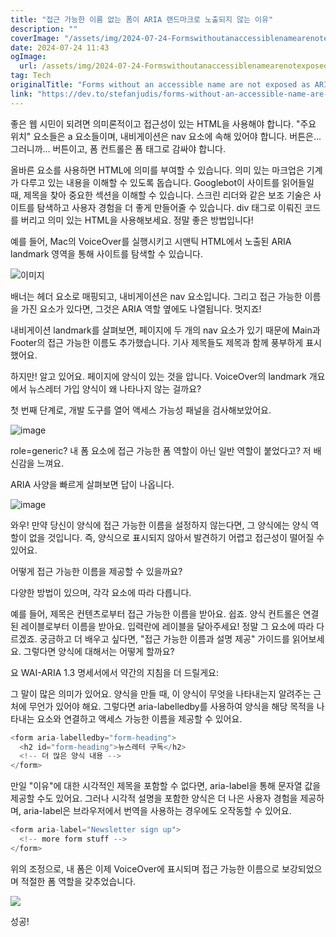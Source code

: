 ```yaml
---
title: "접근 가능한 이름 없는 폼이 ARIA 랜드마크로 노출되지 않는 이유"
description: ""
coverImage: "/assets/img/2024-07-24-FormswithoutanaccessiblenamearenotexposedasARIAlandmarks_0.png"
date: 2024-07-24 11:43
ogImage: 
  url: /assets/img/2024-07-24-FormswithoutanaccessiblenamearenotexposedasARIAlandmarks_0.png
tag: Tech
originalTitle: "Forms without an accessible name are not exposed as ARIA landmarks"
link: "https://dev.to/stefanjudis/forms-without-an-accessible-name-are-not-exposed-as-aria-landmarks-3132"
---
```



좋은 웹 시민이 되려면 의미론적이고 접근성이 있는 HTML을 사용해야 합니다. "주요 위치" 요소들은 a 요소들이며, 내비게이션은 nav 요소에 속해 있어야 합니다. 버튼은... 그러니까... 버튼이고, 폼 컨트롤은 폼 태그로 감싸야 합니다.

올바른 요소를 사용하면 HTML에 의미를 부여할 수 있습니다. 의미 있는 마크업은 기계가 다루고 있는 내용을 이해할 수 있도록 돕습니다. Googlebot이 사이트를 읽어들일 때, 제목을 찾아 중요한 섹션을 이해할 수 있습니다. 스크린 리더와 같은 보조 기술은 사이트를 탐색하고 사용자 경험을 더 좋게 만들어줄 수 있습니다. div 태그로 이뤄진 코드를 버리고 의미 있는 HTML을 사용해보세요. 정말 좋은 방법입니다!

예를 들어, Mac의 VoiceOver를 실행시키고 시맨틱 HTML에서 노출된 ARIA landmark 영역을 통해 사이트를 탐색할 수 있습니다.

![이미지](/assets/img/2024-07-24-FormswithoutanaccessiblenamearenotexposedasARIAlandmarks_0.png)

<div class="content-ad"></div>

배너는 헤더 요소로 매핑되고, 내비게이션은 nav 요소입니다. 그리고 접근 가능한 이름을 가진 요소가 있다면, 그것은 ARIA 역할 옆에도 나열됩니다. 멋지죠!

내비게이션 landmark를 살펴보면, 페이지에 두 개의 nav 요소가 있기 때문에 Main과 Footer의 접근 가능한 이름도 추가했습니다. 기사 제목들도 제목과 함께 풍부하게 표시했어요.

하지만! 알고 있어요. 페이지에 양식이 있는 것을 압니다. VoiceOver의 landmark 개요에서 뉴스레터 가입 양식이 왜 나타나지 않는 걸까요?

첫 번째 단계로, 개발 도구를 열어 액세스 가능성 패널을 검사해보았어요.

<div class="content-ad"></div>

![image](/assets/img/2024-07-24-FormswithoutanaccessiblenamearenotexposedasARIAlandmarks_1.png)

role=generic? 내 폼 요소에 접근 가능한 폼 역할이 아닌 일반 역할이 붙었다고? 저 배신감을 느껴요.

ARIA 사양을 빠르게 살펴보면 답이 나옵니다.

![image](/assets/img/2024-07-24-FormswithoutanaccessiblenamearenotexposedasARIAlandmarks_2.png)

<div class="content-ad"></div>

와우! 만약 당신이 양식에 접근 가능한 이름을 설정하지 않는다면, 그 양식에는 양식 역할이 없을 것입니다. 즉, 양식으로 표시되지 않아서 발견하기 어렵고 접근성이 떨어질 수 있어요.

어떻게 접근 가능한 이름을 제공할 수 있을까요?

다양한 방법이 있으며, 각각 요소에 따라 다릅니다.

예를 들어, 제목은 컨텐츠로부터 접근 가능한 이름을 받아요. 쉽죠. 양식 컨트롤은 연결된 레이블로부터 이름을 받아요. 입력란에 레이블을 달아주세요! 정말 그 요소에 따라 다르겠죠. 궁금하고 더 배우고 싶다면, "접근 가능한 이름과 설명 제공" 가이드를 읽어보세요. 그렇다면 양식에 대해서는 어떻게 할까요?

<div class="content-ad"></div>

요 WAI-ARIA 1.3 명세서에서 약간의 지침을 더 드릴게요:

그 말이 많은 의미가 있어요. 양식을 만들 때, 이 양식이 무엇을 나타내는지 알려주는 근처에 무언가 있어야 해요. 그렇다면 aria-labelledby를 사용하여 양식을 해당 목적을 나타내는 요소와 연결하고 액세스 가능한 이름을 제공할 수 있어요.

```js
<form aria-labelledby="form-heading">
  <h2 id="form-heading">뉴스레터 구독</h2>
  <!-- 더 많은 양식 내용 -->
</form>
```

만일 "이유"에 대한 시각적인 제목을 포함할 수 없다면, aria-label을 통해 문자열 값을 제공할 수도 있어요. 그러나 시각적 설명을 포함한 양식은 더 나은 사용자 경험을 제공하며, aria-label은 브라우저에서 번역을 사용하는 경우에도 오작동할 수 있어요.

<div class="content-ad"></div>


```js
<form aria-label="Newsletter sign up">
  <!-- more form stuff -->
</form>
```

위의 조정으로, 내 폼은 이제 VoiceOver에 표시되며 접근 가능한 이름으로 보강되었으며 적절한 폼 역할을 갖추었습니다.

<img src="/assets/img/2024-07-24-FormswithoutanaccessiblenamearenotexposedasARIAlandmarks_3.png" />

성공!
